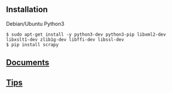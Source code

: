 ## Installation
Debian/Ubuntu Python3
```
$ sudo apt-get install -y python3-dev python3-pip libxml2-dev libxslt1-dev zlib1g-dev libffi-dev libssl-dev
$ pip install scrapy
```

## [Documents](https://docs.scrapy.org/en/latest/index.html)
## [Tips](https://blog.scrapinghub.com/2016/08/25/how-to-crawl-the-web-politely-with-scrapy)
